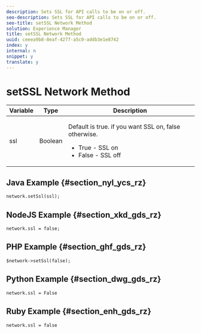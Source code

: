 ```yaml
---
description: Sets SSL for API calls to be on or off.
seo-description: Sets SSL for API calls to be on or off.
seo-title: setSSL Network Method
solution: Experience Manager
title: setSSL Network Method
uuid: ceeea9b8-8eaf-4277-a5c0-addb3e1e8742
index: y
internal: n
snippet: y
translate: y
---
```


# setSSL Network Method


<table id="properties_gq4_jyf_5y" class="simpletable properties" cellpadding="4" cellspacing="0"> 
 <thead class="prophead sthead"> 
  <th class="proptypehd"> Variable </th> 
  <th class="propvaluehd"> Type </th> 
  <th class="propdeschd"> Description </th> 
 </thead> 
 <tr class="property strow"> 
  <td class="proptype stentry"> <span class="varname"> ssl </span> </td> 
  <td class="propvalue stentry"> Boolean </td> 
  <td class="propdesc stentry"> <p>Default is true. if you want SSL on, false otherwise. 
    <ul id="ul_gdz_5cs_rz"> 
     <li>True - SSL on</li> 
     <li>False - SSL off</li> 
    </ul></p> </td> 
 </tr> 
</table>


## Java Example {#section_nyl_ycs_rz}


```
network.setSsl(ssl); 

```

## NodeJS Example {#section_xkd_gds_rz}


```
network.ssl = false; 

```

## PHP Example {#section_ghf_gds_rz}


```
$network->setSsl(false); 

```

## Python Example {#section_dwg_gds_rz}


```
network.ssl = False 

```

## Ruby Example {#section_enh_gds_rz}


```
network.ssl = false 

```
